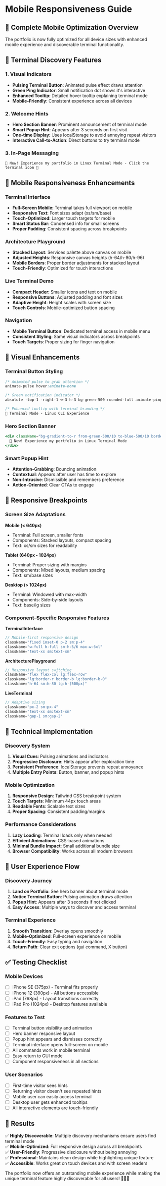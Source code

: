# Mobile Responsiveness Guide

## 📱 **Complete Mobile Optimization Overview**

The portfolio is now fully optimized for all device sizes with enhanced mobile experience and discoverable terminal functionality.

## 🎯 **Terminal Discovery Features**

### **1. Visual Indicators**
- **Pulsing Terminal Button**: Animated pulse effect draws attention
- **Green Ping Indicator**: Small notification dot shows it's interactive
- **Enhanced Tooltip**: Detailed hover tooltip explaining terminal mode
- **Mobile-Friendly**: Consistent experience across all devices

### **2. Welcome Hints**
- **Hero Section Banner**: Prominent announcement of terminal mode
- **Smart Popup Hint**: Appears after 3 seconds on first visit
- **One-time Display**: Uses localStorage to avoid annoying repeat visitors
- **Interactive Call-to-Action**: Direct buttons to try terminal mode

### **3. In-Page Messaging**
```
🐧 New! Experience my portfolio in Linux Terminal Mode - Click the terminal icon 🐧
```

## 📱 **Mobile Responsiveness Enhancements**

### **Terminal Interface**
- **Full-Screen Mobile**: Terminal takes full viewport on mobile
- **Responsive Text**: Font sizes adapt (xs/sm/base)
- **Touch-Optimized**: Larger touch targets for mobile
- **Smart Status Bar**: Condensed info for small screens
- **Proper Padding**: Consistent spacing across breakpoints

### **Architecture Playground**
- **Stacked Layout**: Services palette above canvas on mobile
- **Adjusted Heights**: Responsive canvas heights (h-64/h-80/h-96)
- **Mobile Borders**: Proper border adjustments for stacked layout
- **Touch-Friendly**: Optimized for touch interactions

### **Live Terminal Demo**
- **Compact Header**: Smaller icons and text on mobile
- **Responsive Buttons**: Adjusted padding and font sizes
- **Adaptive Height**: Height scales with screen size
- **Touch Controls**: Mobile-optimized button spacing

### **Navigation**
- **Mobile Terminal Button**: Dedicated terminal access in mobile menu
- **Consistent Styling**: Same visual indicators across breakpoints
- **Touch Targets**: Proper sizing for finger navigation

## 🎨 **Visual Enhancements**

### **Terminal Button Styling**
```css
/* Animated pulse to grab attention */
animate-pulse hover:animate-none

/* Green notification indicator */
absolute -top-1 -right-1 w-3 h-3 bg-green-500 rounded-full animate-ping

/* Enhanced tooltip with terminal branding */
🐧 Terminal Mode - Linux CLI Experience
```

### **Hero Section Banner**
```jsx
<div className="bg-gradient-to-r from-green-500/10 to-blue-500/10 border border-green-500/20">
  🐧 New! Experience my portfolio in Linux Terminal Mode
</div>
```

### **Smart Popup Hint**
- **Attention-Grabbing**: Bouncing animation
- **Contextual**: Appears after user has time to explore
- **Non-Intrusive**: Dismissible and remembers preference
- **Action-Oriented**: Clear CTAs to engage

## 📏 **Responsive Breakpoints**

### **Screen Size Adaptations**

**Mobile (< 640px)**
- Terminal: Full screen, smaller fonts
- Components: Stacked layouts, compact spacing
- Text: xs/sm sizes for readability

**Tablet (640px - 1024px)**
- Terminal: Proper sizing with margins
- Components: Mixed layouts, medium spacing
- Text: sm/base sizes

**Desktop (> 1024px)**
- Terminal: Windowed with max-width
- Components: Side-by-side layouts
- Text: base/lg sizes

### **Component-Specific Responsive Features**

**TerminalInterface**
```jsx
// Mobile-first responsive design
className="fixed inset-0 p-2 sm:p-4"
className="w-full h-full sm:h-5/6 max-w-6xl"
className="text-xs sm:text-sm"
```

**ArchitecturePlayground**
```jsx
// Responsive layout switching
className="flex flex-col lg:flex-row"
className="lg:border-r border-b lg:border-b-0"
className="h-64 sm:h-80 lg:h-[500px]"
```

**LiveTerminal**
```jsx
// Adaptive sizing
className="px-2 sm:px-4"
className="text-xs sm:text-sm"
className="gap-1 sm:gap-2"
```

## 🔧 **Technical Implementation**

### **Discovery System**
1. **Visual Cues**: Pulsing animations and indicators
2. **Progressive Disclosure**: Hints appear after exploration time
3. **Persistent Preference**: localStorage prevents repeat annoyance
4. **Multiple Entry Points**: Button, banner, and popup hints

### **Mobile Optimization**
1. **Responsive Design**: Tailwind CSS breakpoint system
2. **Touch Targets**: Minimum 44px touch areas
3. **Readable Fonts**: Scalable text sizes
4. **Proper Spacing**: Consistent padding/margins

### **Performance Considerations**
1. **Lazy Loading**: Terminal loads only when needed
2. **Efficient Animations**: CSS-based animations
3. **Minimal Bundle Impact**: Small additional bundle size
4. **Browser Compatibility**: Works across all modern browsers

## 🎯 **User Experience Flow**

### **Discovery Journey**
1. **Land on Portfolio**: See hero banner about terminal mode
2. **Notice Terminal Button**: Pulsing animation draws attention
3. **Popup Hint**: Appears after 3 seconds if not clicked
4. **Easy Access**: Multiple ways to discover and access terminal

### **Terminal Experience**
1. **Smooth Transition**: Overlay opens smoothly
2. **Mobile-Optimized**: Full-screen experience on mobile
3. **Touch-Friendly**: Easy typing and navigation
4. **Return Path**: Clear exit options (gui command, X button)

## ✅ **Testing Checklist**

### **Mobile Devices**
- [ ] iPhone SE (375px) - Terminal fits properly
- [ ] iPhone 12 (390px) - All buttons accessible
- [ ] iPad (768px) - Layout transitions correctly
- [ ] iPad Pro (1024px) - Desktop features available

### **Features to Test**
- [ ] Terminal button visibility and animation
- [ ] Hero banner responsive layout
- [ ] Popup hint appears and dismisses correctly
- [ ] Terminal interface opens full-screen on mobile
- [ ] All commands work in mobile terminal
- [ ] Easy return to GUI mode
- [ ] Component responsiveness in all sections

### **User Scenarios**
- [ ] First-time visitor sees hints
- [ ] Returning visitor doesn't see repeated hints
- [ ] Mobile user can easily access terminal
- [ ] Desktop user gets enhanced tooltips
- [ ] All interactive elements are touch-friendly

## 🚀 **Results**

✅ **Highly Discoverable**: Multiple discovery mechanisms ensure users find terminal mode  
✅ **Mobile-Optimized**: Full responsive design across all breakpoints  
✅ **User-Friendly**: Progressive disclosure without being annoying  
✅ **Professional**: Maintains clean design while highlighting unique feature  
✅ **Accessible**: Works great on touch devices and with screen readers  

The portfolio now offers an outstanding mobile experience while making the unique terminal feature highly discoverable for all users! 📱🐧✨